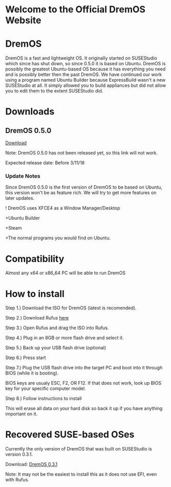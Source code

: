 # Welcome to the Official DremOS Website

# DremOS

DremOS is a fast and lightweight OS. It originally started on SUSEStudio which since has shut down, so since 0.5.0 it is based on Ubuntu. DremOS is possibly the greatest Ubuntu-based OS because it has everything you need and is possibly better then the past DremOS. We have continued our work using a program named Ubuntu Builder because ExpressBuild wasn't a new SUSEStudio at all. It simply allowed you to build appliances but did not allow you to edit them to the extent SUSEStudio did.

# Downloads


## DremOS 0.5.0

<a href="https://www.github.com/SamParisot/DremOS/DremOS-0.5.0.iso">Download</a>

Note: DremOS 0.5.0 has not been released yet, so this link will not work.

Expected release date: Before 3/11/18

### Update Notes

Since DremOS 0.5.0 is the first version of DremOS to be based on Ubuntu, this version won't be as feature rich. We will try to get more features on later updates.

! DremOS uses XFCE4 as a Window Manager/Desktop

+Ubuntu Builder

+Steam

+The normal programs you would find on Ubuntu.

# Compatibility

Almost any x64 or x86_64 PC will be able to run DremOS

# How to install

Step 1.) Download the ISO for DremOS (latest is recomended).

Step 2.) Download Rufus <a href="https://rufus.akeo.ie/">here</a>

Step 3.) Open Rufus and drag the ISO into Rufus.

Step 4.) Plug in an 8GB or more flash drive and select it.

Step 5.) Back up your USB flash drive (optional)

Step 6.) Press start

Step 7.) Plug the USB flash drive into the target PC and boot into it through BIOS (while it is booting).

BIOS keys are usualy ESC, F2, OR F12. If that does not work, look up BIOS key for your specific computer model.

Step 8.) Follow instructions to install

This will erase all data on your hard disk so back it up if you have anything important on it.

# Recovered SUSE-based OSes

Currently the only version of DremOS that was built on SUSEStudio is version 0.3.1.

Download: <a href="https://www.github.com/SamParisot/DremOS/DremOS_Ultimate_Edition.x86_64-0.3.1.iso">DremOS 0.3.1</a>

Note: It may not be the easiest to install this as it does not use EFI, even with Rufus.
